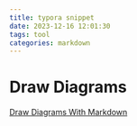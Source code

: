 ```yaml
---
title: typora snippet
date: 2023-12-16 12:01:30
tags: tool
categories: markdown
---
```


# Draw Diagrams

[Draw Diagrams With Markdown](https://support.typora.io/Draw-Diagrams-With-Markdown/)

